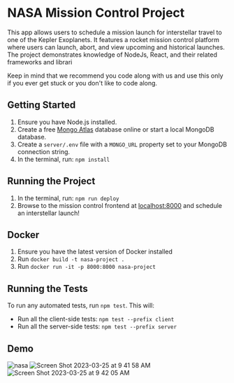 # NASA Mission Control Project

This app allows users to schedule a mission launch for interstellar travel to one of the Kepler
Exoplanets. It features a rocket mission control platform where users can launch, abort, and view
upcoming and historical launches. The project demonstrates knowledge of NodeJs, React, and their
related frameworks and librari

Keep in mind that we recommend you code along with us and use this only if you ever get stuck or you don't like to code along.

## Getting Started

1. Ensure you have Node.js installed.
2. Create a free [Mongo Atlas](https://www.mongodb.com/atlas/database) database online or start a local MongoDB database.
3. Create a `server/.env` file with a `MONGO_URL` property set to your MongoDB connection string.
4. In the terminal, run: `npm install`

## Running the Project

1. In the terminal, run: `npm run deploy`
2. Browse to the mission control frontend at [localhost:8000](http://localhost:8000) and schedule an interstellar launch!

## Docker

1. Ensure you have the latest version of Docker installed
2. Run `docker build -t nasa-project .`
3. Run `docker run -it -p 8000:8000 nasa-project`

## Running the Tests

To run any automated tests, run `npm test`. This will: 
* Run all the client-side tests: `npm test --prefix client`
* Run all the server-side tests: `npm test --prefix server` 

## Demo

![nasa](https://user-images.githubusercontent.com/74885386/227730537-70991843-a542-4d54-901d-e4022d6dabc0.png)
![Screen Shot 2023-03-25 at 9 41 58 AM](https://user-images.githubusercontent.com/74885386/227730542-3bf4f4c0-baac-47bd-9d16-d25f287fa953.png)
![Screen Shot 2023-03-25 at 9 42 05 AM](https://user-images.githubusercontent.com/74885386/227730549-5a749aea-edd3-4046-b9d1-76494f818df8.png)
